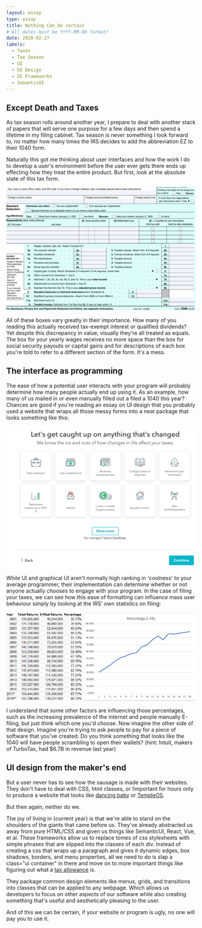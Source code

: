 ```yaml
---
layout: essay
type: essay
title: Nothing Can be certain
# All dates must be YYYY-MM-DD format!
date: 2020-02-27
labels:
  - Taxes
  - Tax Season
  - UI
  - UI Design
  - UI Frameworks
  - SemanticUI
---
```


## Except Death and Taxes

As tax season rolls around another year, I prepare to deal with another stack of papers that will serve one purpose for a few days and then spend a lifetime in my filing cabinet. Tax season is never something I look forward to, no matter how many times the IRS decides to add the abbreviation EZ to their 1040 form. 

Naturally this got me thinking about user interfaces and how the work I do to develop a user's environment before the user ever gets there ends up effecting how they treat the entire product. But first, look at the absolute state of this tax form.

<img class="ui center floated rounded image" src="../images/1040EZ.png">

All of these boxes vary greatly in their importance. How many of you reading this actually received tax-exempt interest or qualified dividends? Yet despite this discrepancy in value, visually they're all treated as equals.  The box for your yearly wages receives no more space than the box for social security payouts or capital gains and for descriptions of each box you're told to refer to a different section of the form. It's a mess.

## The interface as programming

The ease of how a potential user interacts with your program will probably determine how many people actually end up using it. As an example, how many of us mailed in or even manually filled out a filed a 1040 this year? Chances are good if you're reading an essay on UI design that you probably used a website that wraps all those messy forms into a neat package that looks something like this:

<img class="ui center floated rounded image" src="../images/TurboTax.png">

While UI and graphical UI aren't normally high ranking in 'coolness' to your average programmer, their implementation can determine whether or not anyone actually chooses to engage with your program. In the case of filing your taxes, we can see how this ease of formatting can influence mass user behaviour simply by looking at the IRS' own statistics on filing:

<img class="ui center floated rounded image" src="../images/E-File.png">

I understand that some other factors are influencing those percentages, such as the increasing prevalence of the internet and people manually E-filing, but just think which one you'd choose. Now imagine the other side of that design. Imagine you're trying to ask people to pay for a piece of software that you've created. Do you think something that looks like the 1040 will have people scrambling to open their wallets? (hint: Intuit, makers of TurboTax, had $6.7B in revenue last year)

## UI design from the maker's end

But a user never has to see how the sausage is made with their websites. They don't have to deal with CSS, html classes, or !important for hours only to produce a website that looks like <a href="http://dancing-baby.net/Babygif.htm">dancing baby</a> or <a href="https://templeos.org">TempleOS</a>.

But then again, neither do we. 

The joy of living in {current year} is that we're able to stand on the shoulders of the giants that came before us. They've already abstracted us away from pure HTML/CSS and given us things like SemanticUI, React, Vue, et al.  These frameworks allow us to replace tomes of css stylesheets with simple phrases that are slipped into the classes of each div. Instead of creating a css that wraps up a paragraph and gives it dynamic edges, box shadows, borders, and menu properties, all we need to do is slap a class="ui container" in there and move on to more important things like figuring out what a <a href="https://www.investopedia.com/terms/w/withholdingallowance.asp">tax allowance</a> is. 

They package common design elements like menus, grids, and transitions into classes that can be applied to any webpage. Which allows us developers to focus on other aspects of our software while also creating something that's useful and aesthetically pleasing to the user.

And of this we can be certain, if your website or program is ugly, no one will pay you to use it.
